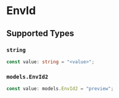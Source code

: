 # EnvId


## Supported Types

### `string`

```typescript
const value: string = "<value>";
```

### `models.EnvId2`

```typescript
const value: models.EnvId2 = "preview";
```

